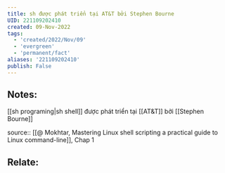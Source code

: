 ```yaml
---
title: sh được phát triển tại AT&T bởi Stephen Bourne
UID: 221109202410
created: 09-Nov-2022
tags:
  - 'created/2022/Nov/09'
  - 'evergreen'
  - 'permanent/fact'
aliases: '221109202410'
publish: False
---
```

## Notes:
[[sh programing|sh shell]] được phát triển tại [[AT&T]] bởi [[Stephen Bourne]]

source:: [[@ Mokhtar, Mastering Linux shell scripting a practical guide to Linux command-line]], Chap 1

## Relate:
